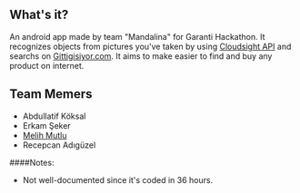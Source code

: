 ## What's it?
  An android app made by team "Mandalina" for Garanti Hackathon. It recognizes objects from pictures you've taken by using [Cloudsight API](http://cloudsightapi.com/) 
  and searchs on [Gittigisiyor.com](http://www.gittigidiyor.com). It aims to make easier to find and buy any product on internet.
  
## Team Memers
* Abdullatif Köksal
* Erkam Şeker
* [Melih Mutlu](https://github.com/melihmutlu)
* Recepcan Adıgüzel

####Notes:
* Not well-documented since it's coded in 36 hours.
